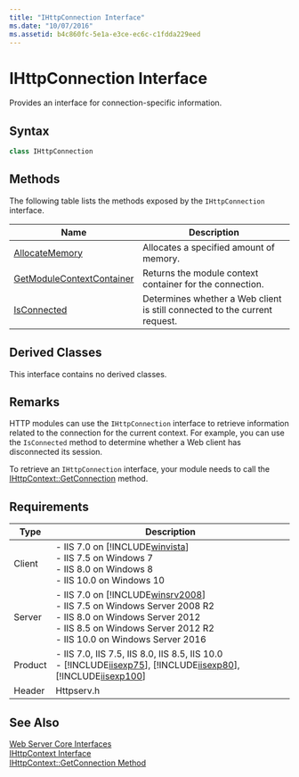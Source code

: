 ```yaml
---
title: "IHttpConnection Interface"
ms.date: "10/07/2016"
ms.assetid: b4c860fc-5e1a-e3ce-ec6c-c1fdda229eed
---
```

# IHttpConnection Interface
Provides an interface for connection-specific information.  
  
## Syntax  
  
```cpp  
class IHttpConnection  
```  
  
## Methods  
 The following table lists the methods exposed by the `IHttpConnection` interface.  
  
|Name|Description|  
|----------|-----------------|  
|[AllocateMemory](../../web-development-reference/native-code-api-reference/ihttpconnection-allocatememory-method.md)|Allocates a specified amount of memory.|  
|[GetModuleContextContainer](../../web-development-reference/native-code-api-reference/ihttpconnection-getmodulecontextcontainer-method.md)|Returns the module context container for the connection.|  
|[IsConnected](../../web-development-reference/native-code-api-reference/ihttpconnection-isconnected-method.md)|Determines whether a Web client is still connected to the current request.|  
  
## Derived Classes  
 This interface contains no derived classes.  
  
## Remarks  
 HTTP modules can use the `IHttpConnection` interface to retrieve information related to the connection for the current context. For example, you can use the `IsConnected` method to determine whether a Web client has disconnected its session.  
  
 To retrieve an `IHttpConnection` interface, your module needs to call the [IHttpContext::GetConnection](../../web-development-reference/native-code-api-reference/ihttpcontext-getconnection-method.md) method.  
  
## Requirements  
  
|Type|Description|  
|----------|-----------------|  
|Client|-   IIS 7.0 on [!INCLUDE[winvista](../../wmi-provider/includes/winvista-md.md)]<br />-   IIS 7.5 on Windows 7<br />-   IIS 8.0 on Windows 8<br />-   IIS 10.0 on Windows 10|  
|Server|-   IIS 7.0 on [!INCLUDE[winsrv2008](../../wmi-provider/includes/winsrv2008-md.md)]<br />-   IIS 7.5 on Windows Server 2008 R2<br />-   IIS 8.0 on Windows Server 2012<br />-   IIS 8.5 on Windows Server 2012 R2<br />-   IIS 10.0 on Windows Server 2016|  
|Product|-   IIS 7.0, IIS 7.5, IIS 8.0, IIS 8.5, IIS 10.0<br />-   [!INCLUDE[iisexp75](../../web-development-reference/native-code-api-reference/includes/iisexp75-md.md)], [!INCLUDE[iisexp80](../../web-development-reference/native-code-api-reference/includes/iisexp80-md.md)], [!INCLUDE[iisexp100](../../web-development-reference/native-code-api-reference/includes/iisexp100-md.md)]|  
|Header|Httpserv.h|  
  
## See Also  
 [Web Server Core Interfaces](../../web-development-reference/native-code-api-reference/web-server-core-interfaces.md)   
 [IHttpContext Interface](../../web-development-reference/native-code-api-reference/ihttpcontext-interface.md)   
 [IHttpContext::GetConnection Method](../../web-development-reference/native-code-api-reference/ihttpcontext-getconnection-method.md)